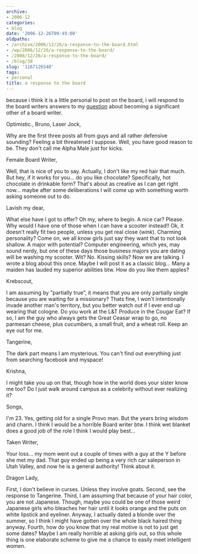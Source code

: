```yaml
---
archive:
- 2006-12
categories:
- blog
date: '2006-12-26T09:49:00'
oldpaths:
- /archive/2006/12/26/a-response-to-the-board.html
- /wp/2006/12/26/a-response-to-the-board/
- /2006/12/26/a-response-to-the-board/
- /blog/38
slug: '1167126540'
tags:
- personal
title: a response to the board
---
```


because i think it is a little personal to post on the board, i will
respond to the board writers answers to my [question][1] about becoming
a significant other of a board writer.

Optimistic., Bruno, Laser Jock,

Why are the first three posts all from guys and all rather defensive
sounding? Feeling a bit threatened I suppose. Well, you have good reason
to be. They don't call me Alpha Male just for kicks.

Female Board Writer,

Well, that is nice of you to say. Actually, I don't like my red hair that
much. But hey, if it works for you... do you like chocolate? Specifically,
hot chocolate in drinkable form? That's about as creative as I can get
right now... maybe after some deliberations I will come up with something
worth asking someone out to do.

Lavish my dear,

What else have I got to offer? Oh my, where to begin. A nice car? Please.
Why would I have one of those when I can have a scooter instead!! Ok, it
doesn't really fit two people, unless you get real close (*wink*).
Charming personality? Come on, we all know girls just say they want that
to not look shallow. A major with potential? Computer engineering, which
yes, may sound nerdy, but one of these days those business majors you are
dating will be washing my scooter. Wit? No. Kissing skills? Now we are
talking. I wrote a blog about this once. Maybe I will post it as a classic
blog... Many a maiden has lauded my superior abilities btw. How do you
like them apples?

Krebscout,

I am assuming by "partially true", it means that you are only partially
single because you are waiting for a missionary? Thats fine, I won't
intentionally invade another man's territory, but you better watch out if
I ever end up wearing that cologne. Do you work at the L&T Produce in the
Cougar Eat? If so, I am the guy who always gets the Great Ceasar wrap to
go, no parmesan cheese, plus cucumbers, a small fruit, and a wheat roll.
Keep an eye out for me.

Tangerine,

The dark part means I am mysterious. You can't find out everything just
from searching facebook and myspace!

Krishna,

I might take you up on that, though how in the world does your sister know
me too? Do I just walk around campus as a celebrity without ever realizing
it?

Songs,

I'm 23. Yes, getting old for a single Provo man. But the years bring
wisdom and charm. I think I would be a horrible Board writer btw. I think
wet blanket does a good job of the role I think I would play best...

Taken Writer,

Your loss... my mom went out a couple of times with a guy at the Y before
she met my dad. That guy ended up being a very rich car saleperson in Utah
Valley, and now he is a general authority! Think about it.

Dragon Lady,

First, I don't believe in curses. Unless they involve goats. Second, see
the response to Tangerine.  Third, I am assuming that because of your hair
color, you are not Japanese. Though, maybe you could be one of those weird
Japanese girls who bleaches her hair until it looks orange and the puts on
white lipstick and eyeliner. Anyway, I actually dated a blonde over the
summer, so I think I might have gotten over the whole black haired thing
anyway.  Fourth, how do you know that my real motive is not to just get
some dates? Maybe I am really horrible at asking girls out, so this whole
thing is one elaborate scheme to give me a chance to easily meet
intelligent women.

[1]: http://theboard.byu.edu/index.php?area=viewall&id=31741

